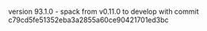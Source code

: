 version 93.1.0 - spack from v0.11.0 to develop with commit c79cd5fe51352eba3a2855a60ce90421701ed3bc
